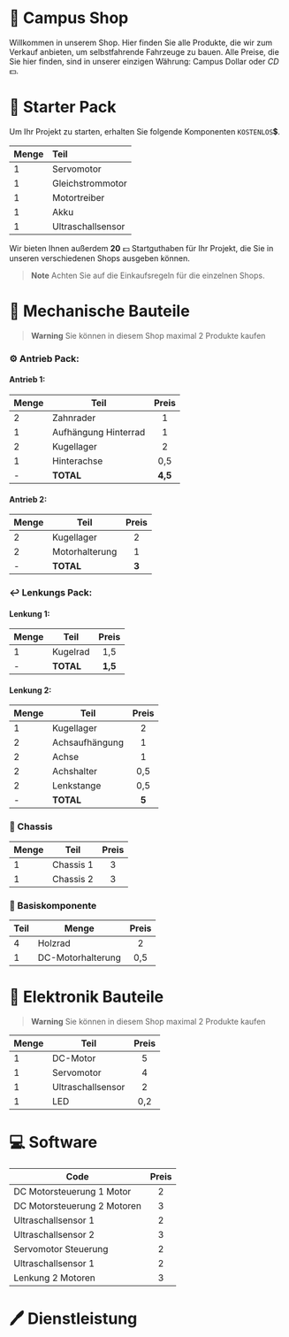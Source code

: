 # :department_store: Campus Shop

Willkommen in unserem Shop. Hier finden Sie alle Produkte, die wir zum Verkauf anbieten, um selbstfahrende Fahrzeuge zu bauen.
Alle Preise, die Sie hier finden, sind in unserer einzigen Währung: Campus Dollar oder *CD* :dollar:.

# :rocket: Starter Pack 

Um Ihr Projekt zu starten, erhalten Sie folgende Komponenten `KOSTENLOS`:heavy_dollar_sign:.

| Menge | Teil | 
| :------------- | :------------- |
| 1 | Servomotor | 
| 1 |Gleichstrommotor | 
| 1 | Motortreiber | 
| 1 | Akku | 
| 1 | Ultraschallsensor |

Wir bieten Ihnen außerdem **20** :dollar: Startguthaben für Ihr Projekt, die Sie in unseren verschiedenen Shops ausgeben können.
> **Note**
>Achten Sie auf die Einkaufsregeln für die einzelnen Shops.

# :wrench: Mechanische Bauteile

> **Warning**
> Sie können in diesem Shop maximal 2 Produkte kaufen

### :gear: Antrieb Pack:

#### Antrieb 1:
| Menge | Teil | Preis |
| ------------- | ------------- | :-------------: | 
| 2 | Zahnrader  | 1 |
| 1 | Aufhängung Hinterrad | 1 |
| 2 | Kugellager | 2 |
| 1 | Hinterachse | 0,5 |
| -| **TOTAL** | **4,5** |

#### Antrieb 2:
| Menge| Teil| Preis |
| ------------- | ------------- | :-------------: | 
| 2 | Kugellager | 2 |
| 2 | Motorhalterung | 1 |
| -| **TOTAL** | **3** |

### :leftwards_arrow_with_hook: Lenkungs Pack:
#### Lenkung 1:
| Menge | Teil | Preis |
| ------------- | ------------- | :-------------: | 
| 1 | Kugelrad | 1,5 |
| -| **TOTAL** | **1,5** |

#### Lenkung 2:
| Menge | Teil | Preis |
| ------------- | ------------- | :-------------: | 
| 1 | Kugellager | 2 |
| 2 | Achsaufhängung | 1 |
| 2 | Achse | 1 |
| 2 | Achshalter | 0,5 |
| 2 | Lenkstange | 0,5 |
| -| **TOTAL** | **5** |

### :round_pushpin: Chassis 
| Menge | Teil | Preis |
| ------------- | ------------- | :-------------: |
| 1 |  Chassis 1 | 3 |
| 1 | Chassis 2 | 3 |

### :memo: Basiskomponente

| Teil | Menge | Preis |
| ------------- | ------------- | :-------------: |
| 4 | Holzrad | 2  |
| 1 | DC-Motorhalterung | 0,5  |

# :electric_plug: Elektronik Bauteile

> **Warning**
> Sie können in diesem Shop maximal 2 Produkte kaufen

| Menge| Teil | Preis |
| ------------- | ------------- | :-------------: |
| 1 | DC-Motor | 5  |
| 1   | Servomotor | 4  |
| 1 | Ultraschallsensor   | 2  |
| 1  | LED | 0,2  |


# :computer: Software  
| Code  | Preis |
| ------------- | :-------------: |
| DC Motorsteuerung 1 Motor | 2 |
| DC Motorsteuerung 2 Motoren | 3 |
| Ultraschallsensor 1  | 2 |
| Ultraschallsensor 2  | 3 |
| Servomotor Steuerung | 2 |
| Ultraschallsensor 1  | 2 |
| Lenkung 2 Motoren  | 3 |

# :pen: Dienstleistung
